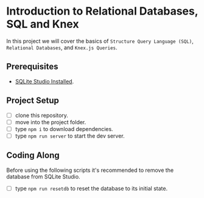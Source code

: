 # Introduction to Relational Databases, SQL and Knex

In this project we will cover the basics of `Structure Query Language (SQL)`, `Relational Databases`, and `Knex.js Queries`.

## Prerequisites

- [SQLite Studio Installed](https://sqlitestudio.pl/index.rvt?act=download).

## Project Setup

- [ ] clone this repository.
- [ ] move into the project folder.
- [ ] type `npm i` to download dependencies.
- [ ] type `npm run server` to start the dev server.

## Coding Along

Before using the following scripts it's recommended to remove the database from SQLite Studio.

- [ ] type `npm run resetdb` to reset the database to its initial state.
